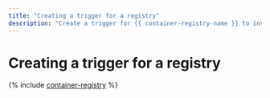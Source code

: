 ```yaml
---
title: "Creating a trigger for a registry"
description: "Create a trigger for {{ container-registry-name }} to invoke a function in {{ sf-name }} when creating or deleting Docker images or Docker image tags."
---
```


# Creating a trigger for a registry


{% include [container-registry](../../_includes/functions/cr-trigger-create.md) %}
